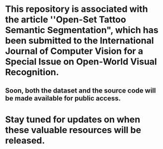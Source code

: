# This repository is associated with the article ''Open-Set Tattoo Semantic Segmentation", which has been submitted to the International Journal of Computer Vision for a Special Issue on Open-World Visual Recognition. 

## Soon, both the dataset and the source code will be made available for public access. 

# Stay tuned for updates on when these valuable resources will be released.
